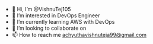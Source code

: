 - 👋 Hi, I’m @VishnuTej105
- 👀 I’m interested in DevOps Engineer
- 🌱 I’m currently learning AWS with DevOps
- 💞️ I’m looking to collaborate on 
- 📫 How to reach me achyuthavishnuteja99@gmail.com

<!---
VishnuTej105/VishnuTej105 is a ✨ special ✨ repository because its `README.md` (this file) appears on your GitHub profile.
You can click the Preview link to take a look at your changes.
--->
